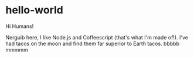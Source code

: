 # hello-world

Hi Humans!

Nerguib here, I like Node.js and Coffeescript (that's what I'm made of!).
I've had tacos on the moon and find them far superior to Earth tacos.
bbbbb
mmmmm
